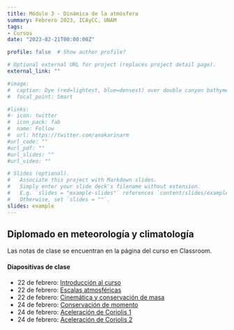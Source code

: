 ```yaml
---
title: Módulo 3 - Dinámica de la atmósfera
summary: Febrero 2023, ICAyCC, UNAM
tags:
- Cursos
date: "2023-02-21T00:00:00Z"

profile: false  # Show author profile?

# Optional external URL for project (replaces project detail page).
external_link: ""

#image:
#  caption: Dye (red=lightest, blue=densest) over double canyon bathymetry during upwelling conditions - Geophysical Fluid Dynamics Lab at UBC.
#  focal_point: Smart

#links:
#- icon: twitter
#  icon_pack: fab
#  name: Follow
#  url: https://twitter.com/anakarinarm
#url_code: ""
#url_pdf: ""
#url_slides: ""
#url_video: ""

# Slides (optional).
#   Associate this project with Markdown slides.
#   Simply enter your slide deck's filename without extension.
#   E.g. `slides = "example-slides"` references `content/slides/example-slides.md`.
#   Otherwise, set `slides = ""`.
slides: example
---
```

## Diplomado en meteorología y climatología

Las notas de clase se encuentran en la página del curso en Classroom.

#### Diapositivas de clase

* 22 de febrero: [Introducción al curso](Slides/01_intro.html)
* 22 de febrero: [Escalas atmosféricas](Slides/02_escalas.html)
* 22 de febrero: [Cinemática y conservación de masa](Slides/03_repasoFluidos.html)
* 24 de febrero: [Conservación de momento](Slides/04_momento.html)
* 24 de febrero: [Aceleración de Coriolis 1](Slides/05_coriolis1.html)
* 24 de febrero: [Aceleración de Coriolis 2](Slides/06_coriolis2.html)
